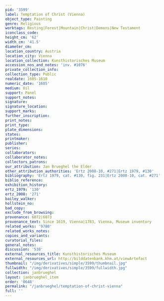 ```yaml
---
pid: '3599'
label: Temptation of Christ (Vienna)
object_type: Painting
genre: Religious
worktags: Resting|Forest|Mountain|Christ|Demons|New Testament
iconclass_code:
height_cm: '62'
width_cm: '41.5'
diameter_cm:
location_country: Austria
location_city: Vienna
location_collection: Kunsthistorisches Museum
accession_nos_and_notes: 'inv. #1076'
private_collection_info:
collection_type: Public
realdate: 1605-1610
numeric_date: '1605'
medium: Oil
support: Panel
support_notes:
signature:
signature_location:
support_marks:
further_inscription:
print_notes:
print_type:
plate_dimensions:
states:
printmaker:
publisher:
series:
collaborators:
collaborator_notes:
collectors_patrons:
our_attribution: Jan Brueghel the Elder
other_attribution_authorities: 'Ertz 2008-10, #271|Ertz 1979, #130'
bibliography: 'Ertz 1979, cat. #130, fig. 231|Ertz 2008-10, cat. #271'
biblio_reference:
exhibition_history:
ertz_1979: '130'
ertz_2008: '271'
bailey_walker:
hollstein_no:
bad_copy:
exclude_from_browsing:
provenance: 6072|6073
provenance_text: Since 1619, Vienna|1783, Vienna, Museum inventory
related_works: '9780'
related_works_notes:
copies_and_variants:
curatorial_files:
general_notes:
discussion: '538'
external_resources_title: Kunsthistorisches Museum
external_resources_url: http://bilddatenbank.khm.at/viewArtefact
thumbnail: "/img/derivatives/simple/3599/thumbnail.jpg"
fullwidth: "/img/derivatives/simple/3599/fullwidth.jpg"
collection: janbrueghel
layout: janbrueghel_item
order: '0648'
permalink: "/janbrueghel/temptation-of-christ-vienna"
full: ''
---
```

